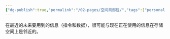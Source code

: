```yaml
---
{"dg-publish":true,"permalink":"/02-pages/空间局部性/","tags":["personal/blog","计算机组成原理"]}
---
```


在最近的未来要用到的信息（指令和数据），很可能与现在正在使用的信息在存储空间上是邻近的。